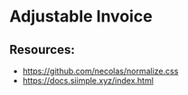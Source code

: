 # Adjustable Invoice

## Resources:
- https://github.com/necolas/normalize.css
- https://docs.siimple.xyz/index.html
